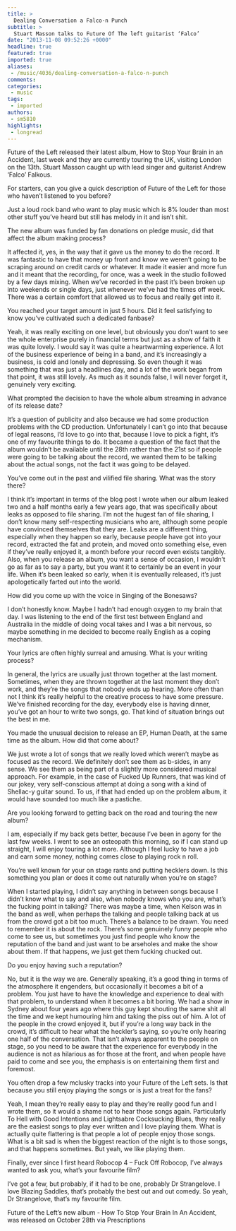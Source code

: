 ```yaml
---
title: >
  Dealing Conversation a Falco-n Punch
subtitle: >
  Stuart Masson talks to Future Of The left guitarist ‘Falco’
date: "2013-11-08 09:52:26 +0000"
headline: true
featured: true
imported: true
aliases:
 - /music/4036/dealing-conversation-a-falco-n-punch
comments:
categories:
 - music
tags:
 - imported
authors:
 - sm5810
highlights:
 - longread
---
```


Future of the Left released their latest album, How to Stop Your Brain in an Accident, last week and they are currently touring the UK, visiting London on the 13th. Stuart Masson caught up with lead singer and guitarist Andrew ‘Falco’ Falkous.

For starters, can you give a quick description of Future of the Left for those who haven’t listened to you before?

Just a loud rock band who want to play music which is 8% louder than most other stuff you’ve heard but still has melody in it and isn’t shit.

The new album was funded by fan donations on pledge music, did that affect the album making process?

It affected it, yes, in the way that it gave us the money to do the record. It was fantastic to have that money up front and know we weren’t going to be scraping around on credit cards or whatever. It made it easier and more fun and it meant that the recording, for once, was a week in the studio followed by a few days mixing. When we’ve recorded in the past it’s been broken up into weekends or single days, just whenever we’ve had the times off week. There was a certain comfort that allowed us to focus and really get into it.

You reached your target amount in just 5 hours. Did it feel satisfying to know you’ve cultivated such a dedicated fanbase?

Yeah, it was really exciting on one level, but obviously you don’t want to see the whole enterprise purely in financial terms but just as a show of faith it was quite lovely. I would say it was quite a heartwarming experience. A lot of the business experience of being in a band, and it’s increasingly a business, is cold and lonely and depressing. So even though it was something that was just a headlines day, and a lot of the work began from that point, it was still lovely. As much as it sounds false, I will never forget it, genuinely very exciting.

What prompted the decision to have the whole album streaming in advance of its release date?

It’s a question of publicity and also because we had some production problems with the CD production. Unfortunately I can’t go into that because of legal reasons, I’d love to go into that, because I love to pick a fight, it’s one of my favourite things to do. It became a question of the fact that the album wouldn’t be available until the 28th rather than the 21st so if people were going to be talking about the record, we wanted them to be talking about the actual songs, not the fact it was going to be delayed.

You’ve come out in the past and vilified file sharing. What was the story there?

I think it’s important in terms of the blog post I wrote when our album leaked two and a half months early a few years ago, that was specifically about leaks as opposed to file sharing. I’m not the hugest fan of file sharing, I don’t know many self-respecting musicians who are, although some people have convinced themselves that they are. Leaks are a different thing, especially when they happen so early, because people have got into your record, extracted the fat and protein, and moved onto something else, even if they’ve really enjoyed it, a month before your record even exists tangibly. Also, when you release an album, you want a sense of occasion, I wouldn’t go as far as to say a party, but you want it to certainly be an event in your life. When it’s been leaked so early, when it is eventually released, it’s just apologetically farted out into the world.

How did you come up with the voice in Singing of the Bonesaws?

I don’t honestly know. Maybe I hadn’t had enough oxygen to my brain that day. I was listening to the end of the first test between England and Australia in the middle of doing vocal takes and I was a bit nervous, so maybe something in me decided to become really English as a coping mechanism.

Your lyrics are often highly surreal and amusing. What is your writing process?

In general, the lyrics are usually just thrown together at the last moment. Sometimes, when they are thrown together at the last moment they don’t work, and they’re the songs that nobody ends up hearing. More often than not I think it’s really helpful to the creative process to have some pressure. We’ve finished recording for the day, everybody else is having dinner, you’ve got an hour to write two songs, go. That kind of situation brings out the best in me.

You made the unusual decision to release an EP, Human Death, at the same time as the album. How did that come about?

We just wrote a lot of songs that we really loved which weren’t maybe as focused as the record. We definitely don’t see them as b-sides, in any sense. We see them as being part of a slightly more considered musical approach. For example, in the case of Fucked Up Runners, that was kind of our jokey, very self-conscious attempt at doing a song with a kind of Shellac-y guitar sound. To us, if that had ended up on the problem album, it would have sounded too much like a pastiche.

Are you looking forward to getting back on the road and touring the new album?

I am, especially if my back gets better, because I’ve been in agony for the last few weeks. I went to see an osteopath this morning, so if I can stand up straight, I will enjoy touring a lot more. Although I feel lucky to have a job and earn some money, nothing comes close to playing rock n roll.

You’re well known for your on stage rants and putting hecklers down. Is this something you plan or does it come out naturally when you’re on stage?

When I started playing, I didn’t say anything in between songs because I didn’t know what to say and also, when nobody knows who you are, what’s the fucking point in talking? There was maybe a time, when Kelson was in the band as well, when perhaps the talking and people talking back at us from the crowd got a bit too much. There’s a balance to be drawn. You need to remember it is about the rock. There’s some genuinely funny people who come to see us, but sometimes you just find people who know the reputation of the band and just want to be arseholes and make the show about them. If that happens, we just get them fucking chucked out.

Do you enjoy having such a reputation?

No, but it is the way we are. Generally speaking, it’s a good thing in terms of the atmosphere it engenders, but occasionally it becomes a bit of a problem. You just have to have the knowledge and experience to deal with that problem, to understand when it becomes a bit boring. We had a show in Sydney about four years ago where this guy kept shouting the same shit all the time and we kept humouring him and taking the piss out of him. A lot of the people in the crowd enjoyed it, but if you’re a long way back in the crowd, it’s difficult to hear what the heckler’s saying, so you’re only hearing one half of the conversation. That isn’t always apparent to the people on stage, so you need to be aware that the experience for everybody in the audience is not as hilarious as for those at the front, and when people have paid to come and see you, the emphasis is on entertaining them first and foremost.

You often drop a few mclusky tracks into your Future of the Left sets. Is that because you still enjoy playing the songs or is just a treat for the fans?

Yeah, I mean they’re really easy to play and they’re really good fun and I wrote them, so it would a shame not to hear those songs again. Particularly To Hell with Good Intentions and Lightsabre Cocksucking Blues, they really are the easiest songs to play ever written and I love playing them. What is actually quite flattering is that people a lot of people enjoy those songs. What is a bit sad is when the biggest reaction of the night is to those songs, and that happens sometimes. But yeah, we like playing them.

Finally, ever since I first heard Robocop 4 – Fuck Off Robocop, I’ve always wanted to ask you, what’s your favourite film?

I’ve got a few, but probably, if it had to be one, probably Dr Strangelove. I love Blazing Saddles, that’s probably the best out and out comedy. So yeah, Dr Strangelove, that’s my favourite film.

Future of the Left’s new album - How To Stop Your Brain In An Accident, was released on October 28th via Prescriptions
